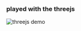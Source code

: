 ### played with the threejs

![threejs demo](https://github.com/saadsaif97/threejs-demo/blob/master/repo.png?raw=true)

